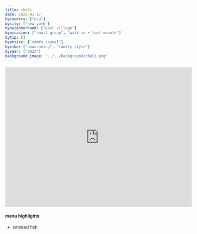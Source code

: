 ```yaml
---
title: cheli
date: 2023-01-17
bycountry: ["usa"]
bycity: ["new york"]
byneighborhood: ["east village"]
byoccasion: ["small group", "walk-in • last minute"]
bytip: []
byattire: ["comfy casual"]
byvibe: ["unassuming", "family style"]
byyear: ["2023"]
background_image: '../../background/cheli.png'
---
```


<iframe src="https://www.google.com/maps/embed?pb=!1m18!1m12!1m3!1d3023.4923303963255!2d-73.99128592343519!3d40.729191036562085!2m3!1f0!2f0!3f0!3m2!1i1024!2i768!4f13.1!3m3!1m2!1s0x89c259198f38b99f%3a0xeadffcdd1f0d3984!2zq2hliexpie1hbmhhdhrhbidmtznph4w!5e0!3m2!1sen!2sus!4v1696876099329!5m2!1sen!2sus" width="600" height="450" style="border:0;" allowfullscreen="" loading="lazy" referrerpolicy="no-referrer-when-downgrade"></iframe>

#### menu highlights
* smoked fish